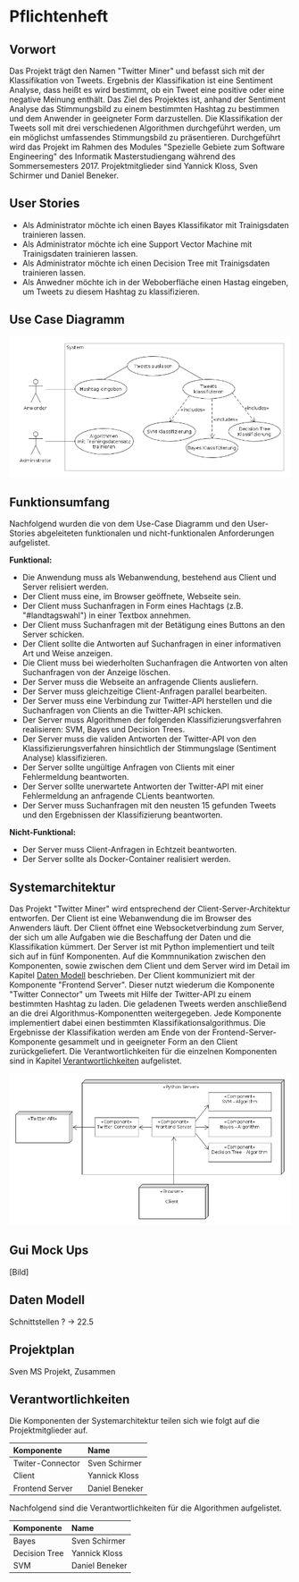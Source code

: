 # Pflichtenheft

## Vorwort

Das Projekt trägt den Namen "Twitter Miner" und befasst sich mit der Klassifikation von Tweets. Ergebnis der Klassifikation ist eine Sentiment Analyse, dass heißt es wird bestimmt, ob ein Tweet eine positive oder eine negative Meinung enthält. Das Ziel des Projektes ist, anhand der Sentiment Analyse das Stimmungsbild zu einem bestimmten Hashtag zu bestimmen und dem Anwender in geeigneter Form darzustellen. Die Klassifikation der Tweets soll mit drei verschiedenen Algorithmen durchgeführt werden, um ein  möglichst umfassendes Stimmungsbild zu präsentieren. Durchgeführt wird das Projekt im Rahmen des Modules "Spezielle Gebiete zum Software Engineering" des Informatik Masterstudiengang während des Sommersemesters 2017. Projektmitglieder sind Yannick Kloss, Sven Schirmer und Daniel Beneker. 

## User Stories

* Als Administrator möchte ich einen Bayes Klassifikator mit Trainigsdaten trainieren lassen.
* Als Administrator möchte ich eine Support Vector Machine mit Trainigsdaten trainieren lassen.
* Als Administrator möchte ich einen Decision Tree mit Trainigsdaten trainieren lassen.
* Als Anwedner möchte ich in der Weboberfläche einen Hastag eingeben, um Tweets zu diesem Hashtag zu klassifizieren.

## Use Case Diagramm

![](/project_twitter_miner/img/Use_Case_Diagramm.png)

## Funktionsumfang

Nachfolgend wurden die von dem Use-Case Diagramm und den User-Stories abgeleiteten funktionalen und nicht-funktionalen Anforderungen aufgelistet.

**Funktional:**
* Die Anwendung muss als Webanwendung, bestehend aus Client und Server relisiert werden.
* Der Client muss eine, im Browser geöffnete, Webseite sein.
* Der Client muss Suchanfragen in Form eines Hachtags (z.B. "#landtagswahl") in einer Textbox annehmen.
* Der Client muss Suchanfragen mit der Betätigung eines Buttons an den Server schicken.
* Der Client sollte die Antworten auf Suchanfragen in einer informativen Art und Weise anzeigen.
* Die Client muss bei wiederholten Suchanfragen die Antworten von alten Suchanfragen von der Anzeige löschen.
* Der Server muss die Webseite an anfragende Clients ausliefern.
* Der Server muss gleichzeitige Client-Anfragen parallel bearbeiten.
* Der Server muss eine Verbindung zur Twitter-API herstellen und die Suchanfragen von Clients an die Twitter-API schicken.
* Der Server muss Algorithmen der folgenden Klassifizierungsverfahren realisieren: SVM, Bayes und Decision Trees.
* Der Server muss die validen Antworten der Twitter-API von den Klassifizierungsverfahren hinsichtlich der Stimmungslage (Sentiment Analyse) klassifizieren.
* Der Server sollte ungültige Anfragen von Clients mit einer Fehlermeldung beantworten.
* Der Server sollte unerwartete Antworten der Twitter-API mit einer Fehlermeldung an anfragende CLients beantworten.
* Der Server muss Suchanfragen mit den neusten 15 gefunden Tweets und den Ergebnissen der Klassifizierung beantworten.


**Nicht-Funktional:**
* Der Server muss Client-Anfragen in Echtzeit beantworten.
* Der Server sollte als Docker-Container realisiert werden.

## Systemarchitektur

Das Projekt "Twitter Miner" wird entsprechend der Client-Server-Architektur entworfen. Der Client ist eine Webanwendung die im Browser des Anwenders läuft. Der Client öffnet eine Websocketverbindung zum Server, der sich um alle Aufgaben wie die Beschaffung der Daten und die Klassifikation kümmert. Der Server ist mit Python implementiert und teilt sich auf in fünf Komponenten. Auf die Kommnunikation zwischen den Komponenten, sowie zwischen dem Client und dem Server wird im Detail im Kapitel [Daten Modell](#datenmodell) beschrieben. Der Client kommuniziert mit der Komponente "Frontend Server". Dieser nutzt wiederum die Komponente "Twitter Connector" um Tweets mit Hilfe der Twitter-API zu einem bestimmten Hashtag zu laden. Die geladenen Tweets werden anschließend an die drei Algorithmus-Komponentten weitergegeben. Jede Komponente implementiert dabei einen bestimmten Klassifikationsalgorithmus. Die Ergebnisse der Klassifikation werden am Ende von der Frontend-Server-Komponente gesammelt und in geeigneter Form an den Client zurückgeliefert. Die Verantwortlichkeiten für die einzelnen Komponenten sind in Kapitel [Verantwortlichkeiten](#verantwortlichkeiten) aufgelistet.

![](/project_twitter_miner/img/Systemarchitektur.png)

## Gui Mock Ups

[Bild]


## <a name="datenmodell"></a>Daten Modell

Schnittstellen ? -> 22.5

## Projektplan

Sven MS Projekt, Zusammen

## <a name="verantwortlichkeiten"></a>Verantwortlichkeiten

Die Komponenten der Systemarchitektur teilen sich wie folgt auf die Projektmitglieder auf.

| Komponente   |      Name      |
|:----------|:-------------|
| Twiter-Connector |  Sven Schirmer |
| Client |    Yannick Kloss   |
| Frontend Server | Daniel Beneker |


Nachfolgend sind die Verantwortlichkeiten für die Algorithmen aufgelistet.

| Komponente   |      Name      |
|:----------|:-------------|
| Bayes |  Sven Schirmer |
| Decision Tree |    Yannick Kloss   |
| SVM | Daniel Beneker |

